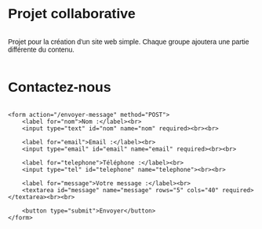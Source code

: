 <!DOCTYPE html>
<html>
<head>
    <meta charset="UTF-8">
    <title>projet collaborative</title>
</head>
<body>
    <h1>Projet collaborative</h1>
    <p>Projet pour la création d'un site web simple. Chaque groupe ajoutera une partie différente
        du contenu.</p>
</body>
</html>

<!DOCTYPE html>
<html>
<head>
    <meta charset="UTF-8">
    <title>Formulaire de Contact</title>
</head>
<body>
    <h1>Contactez-nous</h1>
    
    <form action="/envoyer-message" method="POST">
        <label for="nom">Nom :</label><br>
        <input type="text" id="nom" name="nom" required><br><br>

        <label for="email">Email :</label><br>
        <input type="email" id="email" name="email" required><br><br>

        <label for="telephone">Téléphone :</label><br>
        <input type="tel" id="telephone" name="telephone"><br><br>

        <label for="message">Votre message :</label><br>
        <textarea id="message" name="message" rows="5" cols="40" required></textarea><br><br>

        <button type="submit">Envoyer</button>
    </form>
</body>
</html>

<!DOCTYPE html>
<html>
<head>
    <meta charset="UTF-8">
    <title>Page avec Footer</title>
    <style>
        body {
            display: flex;
            flex-direction: column;
            min-height: 100vh;
            margin: 0;
            font-family: Arial, sans-serif;
        }

        .content {
            flex: 1;
            padding: 20px;
        }

        footer {
            background-color: #333;
            color: #fff;
            text-align: center;
            padding: 10px 0;
        }

        footer a {
            color: #4CAF50;
            text-decoration: none;
        }

        footer a:hover {
            text-decoration: underline;
        }
    </style>
</head>
<body>
    <div class="content">
        <h1>Bienvenue sur mon site</h1>
        <p>Voici le contenu principal de la page.</p>
    </div>

    <footer>
        © 2025 MonSiteWeb - <a href="/mentions-legales">Mentions Légales</a> | <a href="/contact">Contact</a>
    </footer>
</body>
</html>

```markdown
# Projet Collaborative
Projet pour la création d'un site web simple. Chaque groupe ajoutera une partie différente
du contenu.
```
